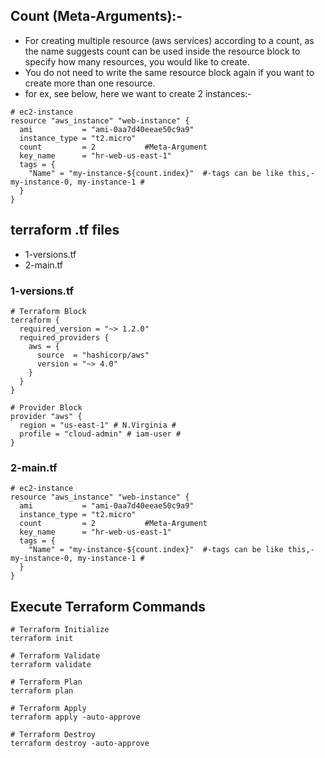 ## Count (Meta-Arguments):-
- For creating multiple resource (aws services) according to a count, as the name suggests count can be used inside the resource block to specify how many resources, you would like to create.
- You do not need to write the same resource block again if you want to create more than one resource.
- for ex, see below, here we want to create 2 instances:-
```t
# ec2-instance
resource "aws_instance" "web-instance" {
  ami           = "ami-0aa7d40eeae50c9a9"
  instance_type = "t2.micro"
  count         = 2           #Meta-Argument
  key_name      = "hr-web-us-east-1"
  tags = {
    "Name" = "my-instance-${count.index}"  #-tags can be like this,- my-instance-0, my-instance-1 #
  }
}
```

## terraform .tf files
- 1-versions.tf
- 2-main.tf

### 1-versions.tf
```t
# Terraform Block
terraform {
  required_version = "~> 1.2.0"
  required_providers {
    aws = {
      source  = "hashicorp/aws"
      version = "~> 4.0"
    }
  }
}

# Provider Block
provider "aws" {
  region = "us-east-1" # N.Virginia #
  profile = "cloud-admin" # iam-user #
}
```

### 2-main.tf
```t
# ec2-instance
resource "aws_instance" "web-instance" {
  ami           = "ami-0aa7d40eeae50c9a9"
  instance_type = "t2.micro"
  count         = 2           #Meta-Argument
  key_name      = "hr-web-us-east-1"
  tags = {
    "Name" = "my-instance-${count.index}"  #-tags can be like this,- my-instance-0, my-instance-1 #
  }
}
```

## Execute Terraform Commands
```t
# Terraform Initialize
terraform init

# Terraform Validate
terraform validate

# Terraform Plan
terraform plan

# Terraform Apply
terraform apply -auto-approve

# Terraform Destroy
terraform destroy -auto-approve
```
